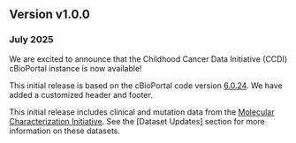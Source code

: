 ## Version v1.0.0
### July 2025 
We are excited to announce that the Childhood Cancer Data Initiative (CCDI) cBioPortal instance is now available!


This initial release is based on the cBioPortal code version [6.0.24](https://github.com/cBioPortal/cbioportal/releases/tag/v6.0.24). We have added a customized header and footer.


This initial release includes clinical and mutation data from the [Molecular Characterization Initiative](https://ccdi.cancer.gov/MCI). See the [Dataset Updates] section for more information on these datasets. 
